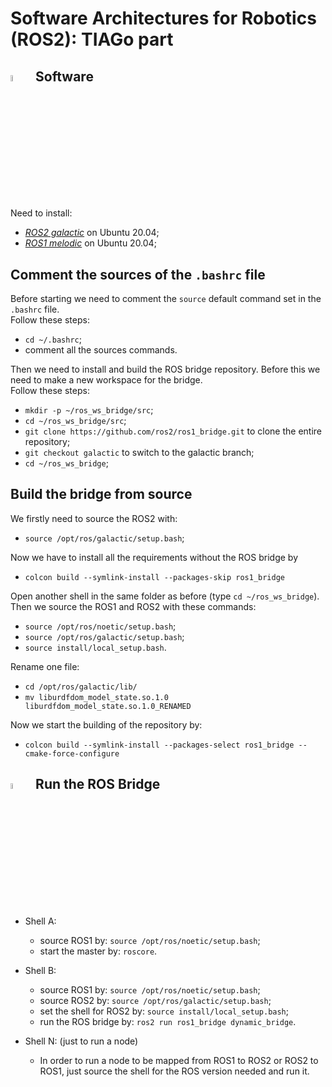 # Software Architectures for Robotics (ROS2): TIAGo part

## <img src="https://user-images.githubusercontent.com/62358773/177950955-29f674e4-edee-4e5a-a7bc-fd5b10494816.png" width="5%" height="5%">&nbsp;&nbsp;&nbsp;Software
Need to install:
* [_ROS2 galactic_](https://docs.ros.org/en/galactic/index.html) on Ubuntu 20.04;
* [_ROS1 melodic_](http://wiki.ros.org/noetic/Installation/Ubuntu) on Ubuntu 20.04;

## Comment the sources of the `.bashrc` file
Before starting we need to comment the `source` default command set in the `.bashrc` file. </br>
Follow these steps:
* `cd ~/.bashrc`;
* comment all the sources commands.

Then we need to install and build the ROS bridge repository. Before this we need to make a new workspace for the bridge. </br>
Follow these steps:
* `mkdir -p ~/ros_ws_bridge/src`;
* `cd ~/ros_ws_bridge/src`;
* `git clone https://github.com/ros2/ros1_bridge.git` to clone the entire repository;
* `git checkout galactic` to switch to the galactic branch;
* `cd ~/ros_ws_bridge`;

## Build the bridge from source
We firstly need to source the ROS2 with:
* `source /opt/ros/galactic/setup.bash`;

Now we have to install all the requirements without the ROS bridge by </br>
* `colcon build --symlink-install --packages-skip ros1_bridge`

Open another shell in the same folder as before (type `cd ~/ros_ws_bridge`). </br>
Then we source the ROS1 and ROS2 with these commands:
* `source /opt/ros/noetic/setup.bash`;
* `source /opt/ros/galactic/setup.bash`;
* `source install/local_setup.bash`.

Rename one file:
* `cd /opt/ros/galactic/lib/`
* `mv liburdfdom_model_state.so.1.0 liburdfdom_model_state.so.1.0_RENAMED`

Now we start the building of the repository by: </br>
* `colcon build --symlink-install --packages-select ros1_bridge --cmake-force-configure`

## <img src="https://user-images.githubusercontent.com/62358773/175919787-96dfd662-af73-4ab6-a6ad-e7049ff1336e.png" width="5%" height="5%">&nbsp;&nbsp;&nbsp;Run the ROS Bridge
* Shell A:
  * source ROS1 by: `source /opt/ros/noetic/setup.bash`;
  * start the master by: `roscore`.

* Shell B:
  * source ROS1 by: `source /opt/ros/noetic/setup.bash`;
  * source ROS2 by: `source /opt/ros/galactic/setup.bash`;
  * set the shell for ROS2 by: `source install/local_setup.bash`;
  * run the ROS bridge by: `ros2 run ros1_bridge dynamic_bridge`.

* Shell N: (just to run a node)
  * In order to run a node to be mapped from ROS1 to ROS2 or ROS2 to ROS1, just source the shell for the ROS version needed and run it.